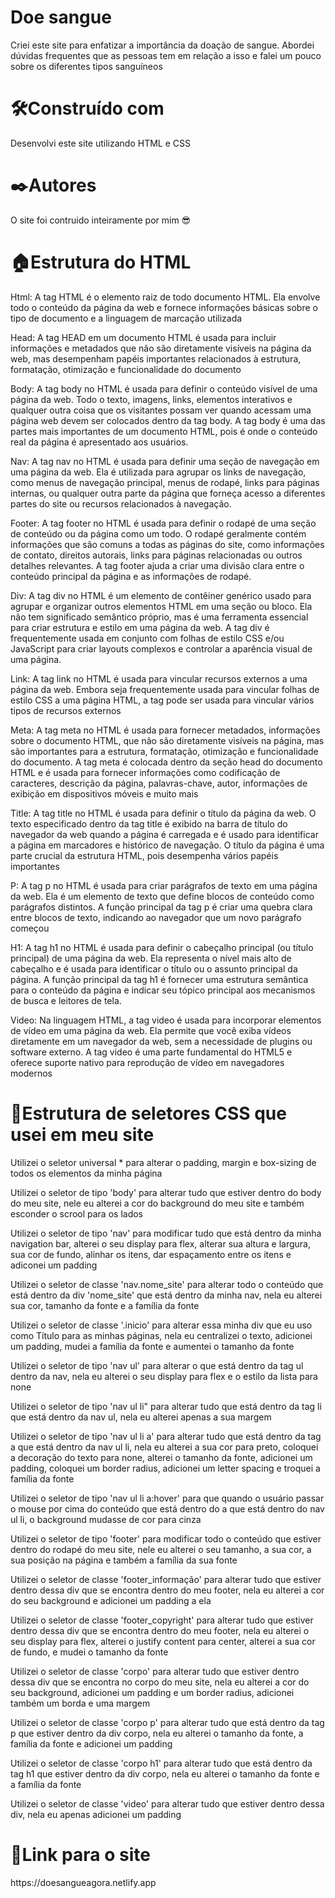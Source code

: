 <h1>Doe sangue</h1>

<p>Criei este site para enfatizar a importância da doação de sangue. Abordei dúvidas frequentes que as pessoas tem em relação a isso e falei um pouco sobre os diferentes tipos sanguíneos</p>


<h1>🛠️Construído com</h1>
<p>Desenvolvi este site utilizando HTML e CSS</p>

<h1>✒️Autores</h1>
<p>O site foi contruido inteiramente por mim 😎</p>

<h1>🏠Estrutura do HTML</h1>
<p>Html: A tag  HTML é o elemento raiz de todo documento HTML. Ela envolve todo o conteúdo da página da web e fornece informações básicas sobre o tipo de documento e a linguagem de marcação utilizada </p>

<p>Head: A tag HEAD em um documento HTML é usada para incluir informações e metadados que não são diretamente visíveis na página da web, mas desempenham papéis importantes relacionados à estrutura, formatação, otimização e funcionalidade do documento</p>

<p>Body: A tag body no HTML é usada para definir o conteúdo visível de uma página da web. Todo o texto, imagens, links, elementos interativos e qualquer outra coisa que os visitantes possam ver quando acessam uma página web devem ser colocados dentro da tag body. A tag body é uma das partes mais importantes de um documento HTML, pois é onde o conteúdo real da página é apresentado aos usuários. </p>

<p>Nav: A tag nav no HTML é usada para definir uma seção de navegação em uma página da web. Ela é utilizada para agrupar os links de navegação, como menus de navegação principal, menus de rodapé, links para páginas internas, ou qualquer outra parte da página que forneça acesso a diferentes partes do site ou recursos relacionados à navegação.</p>

<p>Footer: A tag footer no HTML é usada para definir o rodapé de uma seção de conteúdo ou da página como um todo. O rodapé geralmente contém informações que são comuns a todas as páginas do site, como informações de contato, direitos autorais, links para páginas relacionadas ou outros detalhes relevantes. A tag footer ajuda a criar uma divisão clara entre o conteúdo principal da página e as informações de rodapé.</p>

<p>Div: A tag div no HTML é um elemento de contêiner genérico usado para agrupar e organizar outros elementos HTML em uma seção ou bloco. Ela não tem significado semântico próprio, mas é uma ferramenta essencial para criar estrutura e estilo em uma página da web. A tag div é frequentemente usada em conjunto com folhas de estilo CSS e/ou JavaScript para criar layouts complexos e controlar a aparência visual de uma página.</p>

<p>Link: A tag link no HTML é usada para vincular recursos externos a uma página da web. Embora seja frequentemente usada para vincular folhas de estilo CSS a uma página HTML, a tag <link> pode ser usada para vincular vários tipos de recursos externos</p>

<p>Meta: A tag meta no HTML é usada para fornecer metadados, informações sobre o documento HTML, que não são diretamente visíveis na página, mas são importantes para a estrutura, formatação, otimização e funcionalidade do documento. A tag meta é colocada dentro da seção head do documento HTML e é usada para fornecer informações como codificação de caracteres, descrição da página, palavras-chave, autor, informações de exibição em dispositivos móveis e muito mais</p>

<p>Title: A tag title no HTML é usada para definir o título da página da web. O texto especificado dentro da tag title é exibido na barra de título do navegador da web quando a página é carregada e é usado para identificar a página em marcadores e histórico de navegação. O título da página é uma parte crucial da estrutura HTML, pois desempenha vários papéis importantes</p>

<p>P: A tag p no HTML é usada para criar parágrafos de texto em uma página da web. Ela é um elemento de texto que define blocos de conteúdo como parágrafos distintos. A função principal da tag p é criar uma quebra clara entre blocos de texto, indicando ao navegador que um novo parágrafo começou</p>

<p>H1: A tag h1 no HTML é usada para definir o cabeçalho principal (ou título principal) de uma página da web. Ela representa o nível mais alto de cabeçalho e é usada para identificar o título ou o assunto principal da página. A função principal da tag h1 é fornecer uma estrutura semântica para o conteúdo da página e indicar seu tópico principal aos mecanismos de busca e leitores de tela.</p>

<p>Video: Na linguagem HTML, a tag video é usada para incorporar elementos de vídeo em uma página da web. Ela permite que você exiba vídeos diretamente em um navegador da web, sem a necessidade de plugins ou software externo. A tag video é uma parte fundamental do HTML5 e oferece suporte nativo para reprodução de vídeo em navegadores modernos</p>

<h1>🏡Estrutura de seletores CSS que usei em meu site</h1>
<p>Utilizei o seletor universal * para alterar o padding, margin e box-sizing de todos os elementos da minha página</p>

<p>Utilizei o seletor de tipo 'body' para alterar tudo que estiver dentro do body do meu site, nele eu alterei a cor do background do meu site e também esconder o scrool para os lados</p>

<p>Utilizei o seletor de tipo 'nav' para modificar tudo que está dentro da minha navigation bar, alterei o seu display para flex, alterar sua altura e largura, sua cor de fundo, alinhar os itens, dar espaçamento entre os itens e adiconei um padding</p>

<p>Utilizei o seletor de classe 'nav.nome_site' para alterar todo o conteúdo que está dentro da div 'nome_site' que está dentro da minha nav, nela eu alterei sua cor, tamanho da fonte e a família da fonte</p>

<p>Utilizei o seletor de classe '.inicio' para alterar essa minha div que eu uso como Título para as minhas páginas, nela eu centralizei o texto, adicionei um padding, mudei a família da fonte e aumentei o tamanho da fonte</p>

<p>Utilizei o seletor de tipo 'nav ul' para alterar o que está dentro da tag ul dentro da nav, nela eu alterei o seu display para flex e o estilo da lista para none</p>

<p>Utilizei o seletor de tipo 'nav ul li" para alterar tudo que está dentro da tag li que está dentro da nav ul, nela eu alterei apenas a sua margem </p>

<p>Utilizei o seletor de tipo 'nav ul li a' para alterar tudo que está dentro da tag a que está dentro da nav ul li, nela eu alterei a sua cor para preto, coloquei a decoração do texto para none, alterei o tamanho da fonte, adicionei um padding, coloquei um border radius, adicionei um letter spacing e troquei a família da fonte</p>

<p>Utilizei o seletor de tipo 'nav ul li a:hover' para que quando o usuário passar o mouse por cima do conteúdo que está dentro do a que está dentro do nav ul li, o background mudasse de cor para cinza</p>

<p>Utilizei o seletor de tipo 'footer' para modificar todo o conteúdo que estiver dentro do rodapé do meu site, nele eu alterei o seu tamanho, a sua cor, a sua posição na página e também a família da sua fonte</p>

<p>Utilizei o seletor de classe 'footer_informação' para alterar tudo que estiver dentro dessa div que se encontra dentro do meu footer, nela eu alterei a cor do seu background e adicionei um padding a ela</p>

<p>Utilizei o seletor de classe 'footer_copyright' para alterar tudo que estiver dentro dessa div que se encontra dentro do meu footer, nela eu alterei o seu display para flex, alterei o justify content para center, alterei a sua cor de fundo, e mudei o tamanho da fonte</p>

<p>Utilizei o seletor de classe 'corpo' para alterar tudo que estiver dentro dessa div que se encontra no corpo do meu site, nela eu alterei a cor do seu background, adicionei um padding e um border radius, adicionei também um borda e uma margem</p>

<p>Utilizei o seletor de classe 'corpo p' para alterar tudo que está dentro da tag p que estiver dentro da div corpo, nela eu alterei o tamanho da fonte, a família da fonte e adicionei um padding </p>

<p>Utilizei o seletor de classe 'corpo h1' para alterar tudo que está dentro da tag h1 que estiver dentro da div corpo, nela eu alterei o tamanho da fonte e a família da fonte</p>

<p>Utilizei o seletor de classe 'video' para alterar tudo que estiver dentro dessa div, nela eu apenas adicionei um padding</p>

<h1>🔗Link para o site</h1>
<p>https://doesangueagora.netlify.app</p>



